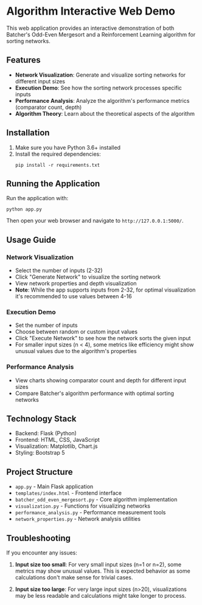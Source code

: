 # Algorithm Interactive Web Demo

This web application provides an interactive demonstration of both Batcher's Odd-Even Mergesort and a Reinforcement Learning algorithm for sorting networks.

## Features

- **Network Visualization**: Generate and visualize sorting networks for different input sizes
- **Execution Demo**: See how the sorting network processes specific inputs
- **Performance Analysis**: Analyze the algorithm's performance metrics (comparator count, depth)
- **Algorithm Theory**: Learn about the theoretical aspects of the algorithm

## Installation

1. Make sure you have Python 3.6+ installed
2. Install the required dependencies:
   ```
   pip install -r requirements.txt
   ```

## Running the Application

Run the application with:

```
python app.py
```

Then open your web browser and navigate to `http://127.0.0.1:5000/`.

## Usage Guide

### Network Visualization
- Select the number of inputs (2-32)
- Click "Generate Network" to visualize the sorting network
- View network properties and depth visualization
- **Note**: While the app supports inputs from 2-32, for optimal visualization it's recommended to use values between 4-16

### Execution Demo
- Set the number of inputs
- Choose between random or custom input values
- Click "Execute Network" to see how the network sorts the given input
- For smaller input sizes (n < 4), some metrics like efficiency might show unusual values due to the algorithm's properties

### Performance Analysis
- View charts showing comparator count and depth for different input sizes
- Compare Batcher's algorithm performance with optimal sorting networks

## Technology Stack

- Backend: Flask (Python)
- Frontend: HTML, CSS, JavaScript
- Visualization: Matplotlib, Chart.js
- Styling: Bootstrap 5

## Project Structure

- `app.py` - Main Flask application
- `templates/index.html` - Frontend interface
- `batcher_odd_even_mergesort.py` - Core algorithm implementation
- `visualization.py` - Functions for visualizing networks
- `performance_analysis.py` - Performance measurement tools
- `network_properties.py` - Network analysis utilities 

## Troubleshooting

If you encounter any issues:

1. **Input size too small**: For very small input sizes (n=1 or n=2), some metrics may show unusual values. This is expected behavior as some calculations don't make sense for trivial cases.

2. **Input size too large**: For very large input sizes (n>20), visualizations may be less readable and calculations might take longer to process. 